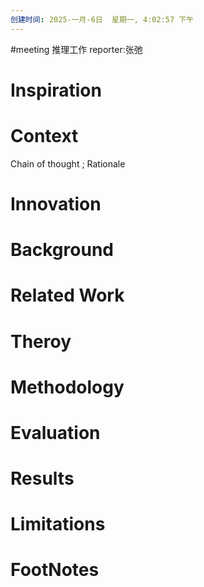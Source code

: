 ```yaml
---
创建时间: 2025-一月-6日  星期一, 4:02:57 下午
---
```

#meeting 
推理工作
reporter:张弛
# Inspiration


# Context


Chain of thought ; Rationale



# Innovation



# Background



# Related Work



# Theroy



# Methodology



# Evaluation



# Results



# Limitations



# FootNotes
